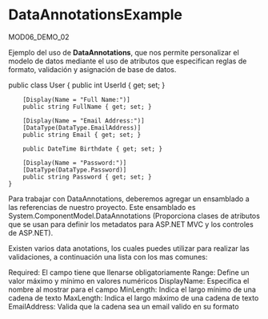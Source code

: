 # DataAnnotationsExample
MOD06_DEMO_02

Ejemplo del uso de **DataAnnotations**, que nos permite personalizar el modelo de datos mediante el uso de atributos que especifican reglas de formato, validación y asignación de base de datos.

public class User
    {
        public int UserId { get; set; }

        [Display(Name = "Full Name:")]
        public string FullName { get; set; }

        [Display(Name = "Email Address:")]
        [DataType(DataType.EmailAddress)]
        public string Email { get; set; }

        public DateTime Birthdate { get; set; }

        [Display(Name = "Password:")]
        [DataType(DataType.Password)]
        public string Password { get; set; }
    }

Para trabajar con DataAnnotations, deberemos agregar un ensamblado a las referencias de nuestro proyecto. Este ensamblado es System.ComponentModel.DataAnnotations 
(Proporciona clases de atributos que se usan para definir los metadatos para ASP.NET MVC y los controles de ASP.NET).

Existen varios data anotations, los cuales puedes utilizar para realizar las validaciones, a continuación una lista con los mas comunes:

Required: El campo tiene que llenarse obligatoriamente
Range: Define un valor máximo y mínimo en valores numéricos
DisplayName: Especifica el nombre al mostrar para el campo
MinLength: Indica el largo mínimo de una cadena de texto
MaxLength: Indica el largo máximo de una cadena de texto
EmailAddress: Valida que la cadena sea un email valido en su formato 
